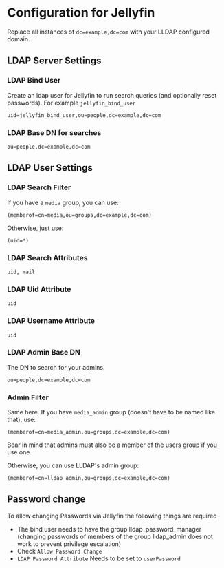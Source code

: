 # Configuration for Jellyfin

Replace all instances of `dc=example,dc=com` with your LLDAP configured domain.

## LDAP Server Settings
### LDAP Bind User
Create an ldap user for Jellyfin to run search queries (and optionally reset passwords). For example `jellyfin_bind_user`
```
uid=jellyfin_bind_user,ou=people,dc=example,dc=com
```

### LDAP Base DN for searches
```
ou=people,dc=example,dc=com
```

## LDAP User Settings
### LDAP Search Filter
If you have a `media` group, you can use:
```
(memberof=cn=media,ou=groups,dc=example,dc=com)
```
Otherwise, just use:
```
(uid=*)
```
### LDAP Search Attributes
```
uid, mail
```
### LDAP Uid Attribute
```
uid
```
### LDAP Username Attribute
```
uid
```

### LDAP Admin Base DN
The DN to search for your admins.
```
ou=people,dc=example,dc=com
```

### Admin Filter

Same here. If you have `media_admin` group (doesn't have to be named like
that), use:
```
(memberof=cn=media_admin,ou=groups,dc=example,dc=com)
```
Bear in mind that admins must also be a member of the users group if you use one.

Otherwise, you can use LLDAP's admin group:
```
(memberof=cn=lldap_admin,ou=groups,dc=example,dc=com)
```

## Password change
To allow changing Passwords via Jellyfin the following things are required
- The bind user needs to have the group lldap_password_manager (changing passwords of members of the group lldap_admin does not work to prevent privilege escalation)
- Check `Allow Password Change`
- `LDAP Password Attribute` Needs to be set to `userPassword`
